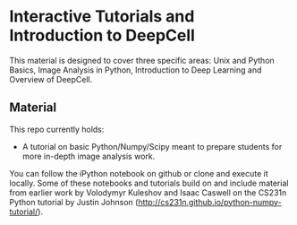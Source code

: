 # Interactive Tutorials and Introduction to DeepCell

This material is designed to cover three specific areas: Unix and Python Basics, Image Analysis in Python, Introduction to Deep Learning and Overview of DeepCell.

## Material

This repo currently holds:

* A tutorial on basic Python/Numpy/Scipy meant to prepare students for more in-depth image analysis work.

You can follow the iPython notebook on github or clone and execute it locally.
Some of these notebooks and tutorials build on and include material from earlier work by Volodymyr Kuleshov and Isaac Caswell on the CS231n Python tutorial by Justin Johnson (http://cs231n.github.io/python-numpy-tutorial/).
